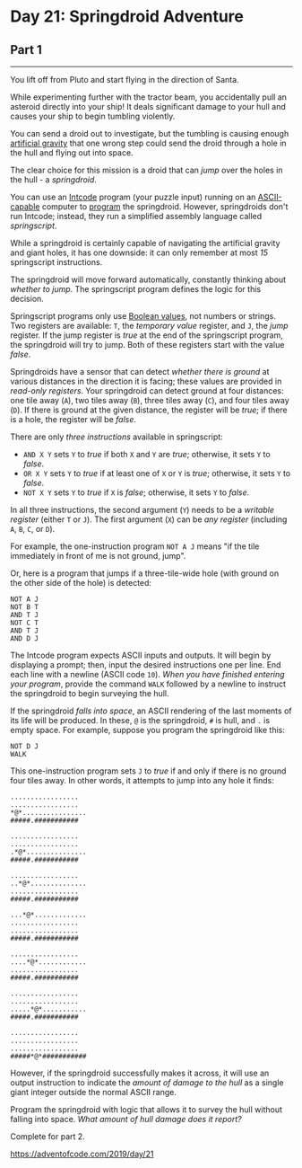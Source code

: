 # Day 21: Springdroid Adventure
## Part 1
-------------------------------------

You lift off from Pluto and start flying in the direction of Santa.


While experimenting further with the tractor beam, you accidentally pull an asteroid directly into your ship! It deals significant damage to your hull and causes your ship to begin tumbling violently.


You can send a droid out to investigate, but the tumbling is causing enough [artificial gravity](https://en.wikipedia.org/wiki/Artificial_gravity) that one wrong step could send the droid through a hole in the hull and flying out into space.


The clear choice for this mission is a droid that can *jump* over the holes in the hull - a *springdroid*.


You can use an [Intcode](9) program (your puzzle input) running on an [ASCII-capable](17) computer to [program](https://en.wikipedia.org/wiki/Programmable_read-only_memory) the springdroid. However, springdroids don't run Intcode; instead, they run a simplified assembly language called *springscript*.


While a springdroid is certainly capable of navigating the artificial gravity and giant holes, it has one downside: it can only remember at most *15* springscript instructions.


The springdroid will move forward automatically, constantly thinking about *whether to jump*. The springscript program defines the logic for this decision.


Springscript programs only use [Boolean values](https://en.wikipedia.org/wiki/Boolean_data_type), not numbers or strings. Two registers are available: `T`, the *temporary value* register, and `J`, the *jump* register. If the jump register is *true* at the end of the springscript program, the springdroid will try to jump. Both of these registers start with the value *false*.


Springdroids have a sensor that can detect *whether there is ground* at various distances in the direction it is facing; these values are provided in *read-only registers*. Your springdroid can detect ground at four distances: one tile away (`A`), two tiles away (`B`), three tiles away (`C`), and four tiles away (`D`). If there is ground at the given distance, the register will be *true*; if there is a hole, the register will be *false*.


There are only *three instructions* available in springscript:


* `AND X Y` sets `Y` to *true* if both `X` and `Y` are *true*; otherwise, it sets `Y` to *false*.
* `OR X Y` sets `Y` to *true* if at least one of `X` or `Y` is *true*; otherwise, it sets `Y` to *false*.
* `NOT X Y` sets `Y` to *true* if `X` is *false*; otherwise, it sets `Y` to *false*.


In all three instructions, the second argument (`Y`) needs to be a *writable register* (either `T` or `J`). The first argument (`X`) can be *any register* (including `A`, `B`, `C`, or `D`).


For example, the one-instruction program `NOT A J` means "if the tile immediately in front of me is not ground, jump".


Or, here is a program that jumps if a three-tile-wide hole (with ground on the other side of the hole) is detected:



```
NOT A J
NOT B T
AND T J
NOT C T
AND T J
AND D J

```

The Intcode program expects ASCII inputs and outputs. It will begin by displaying a prompt; then, input the desired instructions one per line. End each line with a newline (ASCII code `10`). *When you have finished entering your program*, provide the command `WALK` followed by a newline to instruct the springdroid to begin surveying the hull.


If the springdroid *falls into space*, an ASCII rendering of the last moments of its life will be produced. In these, `@` is the springdroid, `#` is hull, and `.` is empty space. For example, suppose you program the springdroid like this:

```
NOT D J
WALK

```

This one-instruction program sets `J` to *true* if and only if there is no ground four tiles away. In other words, it attempts to jump into any hole it finds:



```
.................
.................
*@*................
#####.###########

.................
.................
.*@*...............
#####.###########

.................
..*@*..............
.................
#####.###########

...*@*.............
.................
.................
#####.###########

.................
....*@*............
.................
#####.###########

.................
.................
.....*@*...........
#####.###########

.................
.................
.................
#####*@*###########

```

However, if the springdroid successfully makes it across, it will use an output instruction to indicate the *amount of damage to the hull* as a single giant integer outside the normal ASCII range.


Program the springdroid with logic that allows it to survey the hull without falling into space. *What amount of hull damage does it report?*






Complete for part 2.

https://adventofcode.com/2019/day/21

